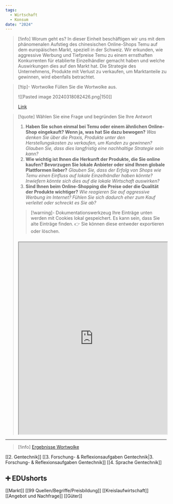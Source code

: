 ```yaml
---
tags:
  - Wirtschaft
  - Konsum
date: "2024"
---
```

>[!info] Worum geht es?
>In dieser Einheit beschäftigen wir uns mit dem phänomenalen Aufstieg des chinesischen Online-Shops Temu auf dem europäischen Markt, speziell in der Schweiz. Wir erkunden, wie aggressive Werbung und Tiefpreise Temu zu einem ernsthaften Konkurrenten für etablierte Einzelhändler gemacht haben und welche Auswirkungen dies auf den Markt hat. Die Strategie des Unternehmens, Produkte mit Verlust zu verkaufen, um Marktanteile zu gewinnen, wird ebenfalls betrachtet.


>[!tip]- Wortwolke
>Füllen Sie die Wortwolke aus.
>
>![[Pasted image 20240318082426.png|150]]
>
>[Link](https://www.menti.com/alar9rs3oco8)

>[!quote] Wählen Sie eine Frage und begründen Sie Ihre Antwort
>1. **Haben Sie schon einmal bei Temu oder einem ähnlichen Online-Shop eingekauft? Wenn ja, was hat Sie dazu bewogen?**
>   *Was denken Sie über die Praxis, Produkte unter den Herstellungskosten zu verkaufen, um Kunden zu gewinnen? Glauben Sie, dass dies langfristig eine nachhaltige Strategie sein kann?*
>2. **Wie wichtig ist Ihnen die Herkunft der Produkte, die Sie online kaufen? Bevorzugen Sie lokale Anbieter oder sind Ihnen globale Plattformen lieber?**
>   *Glauben Sie, dass der Erfolg von Shops wie Temu einen Einfluss auf lokale Einzelhändler haben könnte? Inwiefern könnte sich dies auf die lokale Wirtschaft auswirken?*
>3. **Sind Ihnen beim Online-Shopping die Preise oder die Qualität der Produkte wichtiger?**
>   *Wie reagieren Sie auf aggressive Werbung im Internet? Fühlen Sie sich dadurch eher zum Kauf verleitet oder schreckt es Sie ab?*
>   
>>[!warning]- Dokumentationswerkzeug 
>Ihre Einträge unten werden mit Cookies lokal gespeichert. Es kann sein, dass Sie alte Einträge finden. 
>👉 Sie können diese entweder exportieren oder löschen.
>#####
><iframe width="100%" height="600" src="https://app.Lumi.education/run/rdWSOq" allowfullscreen allow="geolocation *; autoplay; encrypted-media"></iframe>


---

>[!info] [Ergebnisse Wortwolke](https://www.mentimeter.com/app/presentation/alyx6sqxe8nx2mw9sa6epb1met85mkc3)

[[2. Gentechnik]]
[[3. Forschung- & Reflexionsaufgaben Gentechnik|3. Forschung- & Reflexionsaufgaben Gentechnik]]
[[4. Sprache Gentechnik]]

## ➕ EDUshorts

[[Markt]]
[[99 Quellen/Begriffe/Preisbildung]]
[[Kreislaufwirtschaft]]
[[Angebot und Nachfrage]]
[[Güter]]